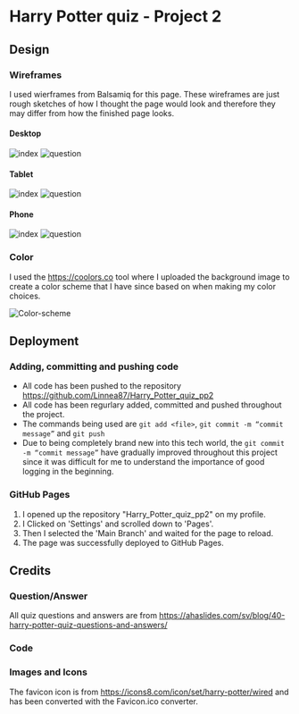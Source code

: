 # Harry Potter quiz - Project 2
## Design
### Wireframes
I used wierframes from Balsamiq for this page. These wireframes are just rough sketches of how I thought the page would look and therefore they may differ from how the finished page looks.

#### Desktop 
![index](docs/wireframes/desktop-index.png)
![question](docs/wireframes/desktop-question.png)

#### Tablet
![index](docs/wireframes/tablet-index.png)
![question](docs/wireframes/tablet-question.png)

#### Phone
![index](docs/wireframes/phone-index.png)
![question](docs/wireframes/phone-question.png)

### Color
I used the <https://coolors.co> tool where I uploaded the background image to create a color scheme that I have since based on when making my color choices.

![Color-scheme](docs/wireframes/Color.png)


## Deployment
### Adding, committing and pushing code
* All code has been pushed to the repository https://github.com/Linnea87/Harry_Potter_quiz_pp2
* All code has been regurlary added, committed and pushed throughout the project.
* The commands being used are `git add <file>`,
  `git commit -m “commit message”` and
  `git push`
* Due to being completely brand new into this tech world, the `git commit -m “commit message”` have gradually improved throughout this project since it was difficult for me to understand the importance of good logging in the beginning.

### GitHub Pages
1. I opened up the repository "Harry_Potter_quiz_pp2" on my profile.
2. I Clicked on 'Settings' and scrolled down to 'Pages'.
3. Then I selected the 'Main Branch' and waited for the page to reload.
4. The page was successfully deployed to GitHub Pages.

## Credits
### Question/Answer
All quiz questions and answers are from https://ahaslides.com/sv/blog/40-harry-potter-quiz-questions-and-answers/
### Code
### Images and Icons
The favicon icon is from https://icons8.com/icon/set/harry-potter/wired and has been converted with the Favicon.ico converter.


